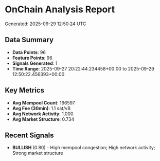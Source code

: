 # OnChain Analysis Report
Generated: 2025-09-29 12:50:24 UTC

## Data Summary
- **Data Points**: 96
- **Feature Points**: 96
- **Signals Generated**: 1
- **Time Range**: 2025-09-27 20:22:44.234458+00:00 to 2025-09-29 12:50:22.456393+00:00

## Key Metrics
- **Avg Mempool Count**: 166597
- **Avg Fee (30min)**: 1.1 sat/vB
- **Avg Network Activity**: 1.000
- **Avg Market Structure**: 0.734

## Recent Signals
- **BULLISH** (0.80) - High mempool congestion; High network activity; Strong market structure
